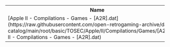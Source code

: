 <table>
<tr><th>Name</th><th>Size</th></tr>
<tr><td>
[Apple II - Compilations - Games - [A2R].dat](https://raw.githubusercontent.com/open-retrogaming-archive/dat-catalog/main/root/basic/TOSEC/Apple/II/Compilations/Games/[A2R]/Apple II - Compilations - Games - [A2R].dat)
</td><td>5843</td></tr>
</table>
